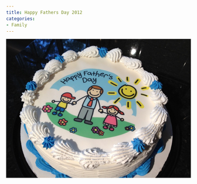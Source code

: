 ```yaml
---
title: Happy Fathers Day 2012
categories:
- Family
---
```


![](/assets/posts/2012/20120617-181341.jpg)
